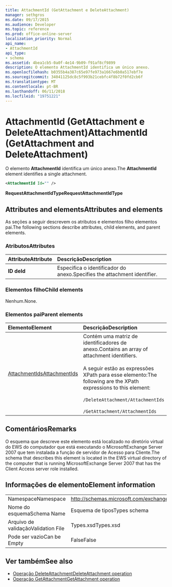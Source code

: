 ```yaml
---
title: AttachmentId (GetAttachment e DeleteAttachment)
manager: sethgros
ms.date: 09/17/2015
ms.audience: Developer
ms.topic: reference
ms.prod: office-online-server
localization_priority: Normal
api_name:
- AttachmentId
api_type:
- schema
ms.assetid: 4bea1cb5-0a0f-4e14-9b09-f91af8cf9899
description: O elemento AttachmentId identifica um único anexo.
ms.openlocfilehash: b0355b4a387c65e97fe973a1667e6b0a517ebf7e
ms.sourcegitcommit: 34041125dc8c5f993b21cebfc4f8b72f0fd2cb6f
ms.translationtype: MT
ms.contentlocale: pt-BR
ms.lasthandoff: 06/11/2018
ms.locfileid: "19751221"
---
```

# <a name="attachmentid-getattachment-and-deleteattachment"></a><span data-ttu-id="53f3b-103">AttachmentId (GetAttachment e DeleteAttachment)</span><span class="sxs-lookup"><span data-stu-id="53f3b-103">AttachmentId (GetAttachment and DeleteAttachment)</span></span>

<span data-ttu-id="53f3b-104">O elemento **AttachmentId** identifica um único anexo.</span><span class="sxs-lookup"><span data-stu-id="53f3b-104">The **AttachmentId** element identifies a single attachment.</span></span> 
  
```xml
<AttachmentId Id="" />
```

 <span data-ttu-id="53f3b-105">**RequestAttachmentIdType**</span><span class="sxs-lookup"><span data-stu-id="53f3b-105">**RequestAttachmentIdType**</span></span>
## <a name="attributes-and-elements"></a><span data-ttu-id="53f3b-106">Attributes and elements</span><span class="sxs-lookup"><span data-stu-id="53f3b-106">Attributes and elements</span></span>

<span data-ttu-id="53f3b-107">As seções a seguir descrevem os atributos e elementos filho elementos pai.</span><span class="sxs-lookup"><span data-stu-id="53f3b-107">The following sections describe attributes, child elements, and parent elements.</span></span>
  
### <a name="attributes"></a><span data-ttu-id="53f3b-108">Atributos</span><span class="sxs-lookup"><span data-stu-id="53f3b-108">Attributes</span></span>

|<span data-ttu-id="53f3b-109">**Attribute**</span><span class="sxs-lookup"><span data-stu-id="53f3b-109">**Attribute**</span></span>|<span data-ttu-id="53f3b-110">**Descrição**</span><span class="sxs-lookup"><span data-stu-id="53f3b-110">**Description**</span></span>|
|:-----|:-----|
|<span data-ttu-id="53f3b-111">**ID de**</span><span class="sxs-lookup"><span data-stu-id="53f3b-111">**Id**</span></span> <br/> |<span data-ttu-id="53f3b-112">Especifica o identificador do anexo.</span><span class="sxs-lookup"><span data-stu-id="53f3b-112">Specifies the attachment identifier.</span></span>  <br/> |
   
### <a name="child-elements"></a><span data-ttu-id="53f3b-113">Elementos filho</span><span class="sxs-lookup"><span data-stu-id="53f3b-113">Child elements</span></span>

<span data-ttu-id="53f3b-114">Nenhum.</span><span class="sxs-lookup"><span data-stu-id="53f3b-114">None.</span></span>
  
### <a name="parent-elements"></a><span data-ttu-id="53f3b-115">Elementos pai</span><span class="sxs-lookup"><span data-stu-id="53f3b-115">Parent elements</span></span>

|<span data-ttu-id="53f3b-116">**Elemento**</span><span class="sxs-lookup"><span data-stu-id="53f3b-116">**Element**</span></span>|<span data-ttu-id="53f3b-117">**Descrição**</span><span class="sxs-lookup"><span data-stu-id="53f3b-117">**Description**</span></span>|
|:-----|:-----|
|[<span data-ttu-id="53f3b-118">AttachmentIds</span><span class="sxs-lookup"><span data-stu-id="53f3b-118">AttachmentIds</span></span>](attachmentids.md) <br/> | <span data-ttu-id="53f3b-119">Contém uma matriz de identificadores de anexo.</span><span class="sxs-lookup"><span data-stu-id="53f3b-119">Contains an array of attachment identifiers.</span></span><br/><br/>  <span data-ttu-id="53f3b-120">A seguir estão as expressões XPath para esse elemento:</span><span class="sxs-lookup"><span data-stu-id="53f3b-120">The following are the XPath expressions to this element:</span></span><br/><br/>`/DeleteAttachment/AttachmentIds`<br/><br/>`/GetAttachment/AttachmentIds` <br/> |
   
## <a name="remarks"></a><span data-ttu-id="53f3b-121">Comentários</span><span class="sxs-lookup"><span data-stu-id="53f3b-121">Remarks</span></span>

<span data-ttu-id="53f3b-122">O esquema que descreve este elemento está localizado no diretório virtual do EWS do computador que está executando o MicrosoftExchange Server 2007 que tem instalada a função de servidor de Acesso para Cliente.</span><span class="sxs-lookup"><span data-stu-id="53f3b-122">The schema that describes this element is located in the EWS virtual directory of the computer that is running MicrosoftExchange Server 2007 that has the Client Access server role installed.</span></span>
  
## <a name="element-information"></a><span data-ttu-id="53f3b-123">Informações de elemento</span><span class="sxs-lookup"><span data-stu-id="53f3b-123">Element information</span></span>

|||
|:-----|:-----|
|<span data-ttu-id="53f3b-124">Namespace</span><span class="sxs-lookup"><span data-stu-id="53f3b-124">Namespace</span></span>  <br/> |http://schemas.microsoft.com/exchange/services/2006/types  <br/> |
|<span data-ttu-id="53f3b-125">Nome do esquema</span><span class="sxs-lookup"><span data-stu-id="53f3b-125">Schema Name</span></span>  <br/> |<span data-ttu-id="53f3b-126">Esquema de tipos</span><span class="sxs-lookup"><span data-stu-id="53f3b-126">Types schema</span></span>  <br/> |
|<span data-ttu-id="53f3b-127">Arquivo de validação</span><span class="sxs-lookup"><span data-stu-id="53f3b-127">Validation File</span></span>  <br/> |<span data-ttu-id="53f3b-128">Types.xsd</span><span class="sxs-lookup"><span data-stu-id="53f3b-128">Types.xsd</span></span>  <br/> |
|<span data-ttu-id="53f3b-129">Pode ser vazio</span><span class="sxs-lookup"><span data-stu-id="53f3b-129">Can be Empty</span></span>  <br/> |<span data-ttu-id="53f3b-130">False</span><span class="sxs-lookup"><span data-stu-id="53f3b-130">False</span></span>  <br/> |
   
## <a name="see-also"></a><span data-ttu-id="53f3b-131">Ver também</span><span class="sxs-lookup"><span data-stu-id="53f3b-131">See also</span></span>

- [<span data-ttu-id="53f3b-132">Operação DeleteAttachment</span><span class="sxs-lookup"><span data-stu-id="53f3b-132">DeleteAttachment operation</span></span>](deleteattachment-operation.md)
- [<span data-ttu-id="53f3b-133">Operação GetAttachment</span><span class="sxs-lookup"><span data-stu-id="53f3b-133">GetAttachment operation</span></span>](getattachment-operation.md)

